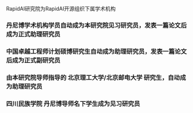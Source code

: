 RapidAI研究院为RapidAI开源组织下属学术机构

### 丹尼博学术机构学员自动成为本研究院见习研究员，发表一篇论文后成为正式助理研究员

### 中国卓越工程师计划硕博研究生自动成为助理研究员，发表一篇论文后成为正式副研究员

### 由本研究院导师指导的 北京理工大学/北京邮电大学 研究生，自动成为助理研究员

### 四川民族学院 丹尼博导师名下学生成为见习研究员 


